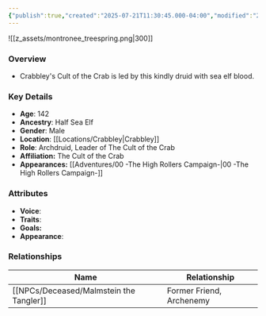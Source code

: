 ```yaml
---
{"publish":true,"created":"2025-07-21T11:30:45.000-04:00","modified":"2025-10-03T09:44:34.639-04:00","published":"2025-10-03T09:44:34.639-04:00","cssclasses":"","Age":"142","Ancestry":["Half Sea Elf"],"Gender":"Male","Location":["[[Crabbley]]"],"Role":["Archdruid, Leader of The Cult of the Crab"],"Affiliation":["The Cult of the Crab"],"Appearances":["[[00 -The High Rollers Campaign-]]"]}
---
```



![[z_assets/montronee_treespring.png|300]]

### Overview
- Crabbley's Cult of the Crab is led by this kindly druid with sea elf blood.

### Key Details
- **Age**: 142
- **Ancestry**: Half Sea Elf
- **Gender**: Male
- **Location**: [[Locations/Crabbley\|Crabbley]]
- **Role**: Archdruid, Leader of The Cult of the Crab
- **Affiliation:** The Cult of the Crab
- **Appearances:** [[Adventures/00 -The High Rollers Campaign-\|00 -The High Rollers Campaign-]]

### Attributes
- **Voice**: 
- **Traits**: 
- **Goals:** 
- **Appearance**: 

### Relationships

| Name                      | Relationship             |
| ------------------------- | ------------------------ |
| [[NPCs/Deceased/Malmstein the Tangler]] | Former Friend, Archenemy |

